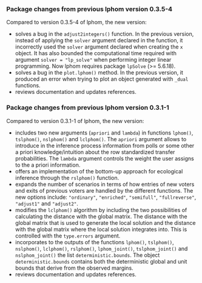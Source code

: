 ### Package changes from previous lphom version 0.3.5-4

Compared to version 0.3.5-4 of lphom, the new version:

* solves a bug in the `adjust2integers()` function. In the previous version, instead of applying the `solver` argument declared in the function, it incorrectly used the `solver` argument declared when creating the `x` object. It has also bounded the computational time required with argument `solver = "lp_solve"` when performing integer linear programming. Now lphom requires package `lpSolve` (>= 5.6.18).
* solves a bug in the `plot.lphom()` method. In the previous version, it produced  an error when trying to plot an object generated with `_dual` functions.
* reviews documentation and updates references.

### Package changes from previous lphom version 0.3.1-1

Compared to version 0.3.1-1 of lphom, the new version:

* includes two new arguments (`apriori` and `lambda`) in functions `lphom()`, `tslphom()`, `nslphom()` and `lclphom()`. The `apriori` argument allows to introduce in the inference process information from polls or some other a priori knowledge/intuition about the row standardized transfer probabilities. The `lambda` argument controls the weight the user assigns to the a priori information.
* offers an implementation of the bottom-up approach for ecological inference through the `rslphom()` function.
* expands the number of scenarios in terms of how entries of new voters and exits of previous voters are handled by the different functions. The new options include: `"ordinary"`, `"enriched"`, `"semifull"`, `"fullreverse"`, `"adjust1"` and `"adjust2"`.
* modifies the `lclphom()` algorithm by including the two possibilities of calculating the distance with the global matrix. The distance with the global matrix that is used to generate the local solution and the distance with the global matrix where the local solution integrates into. This is controlled with the `type.errors` argument. 
* incorporates to the outputs of the functions `lphom()`, `tslphom()`, `nslphom()`, `lclphom()`, `rslphom()`, `lphom_joint()`,
`tslphom_joint()` and `nslphom_joint()` the list `deterministic.bounds`. The object `deterministic.bounds` contains both the deterministic global and unit bounds that derive from the observed margins.
* reviews documentation and updates references.